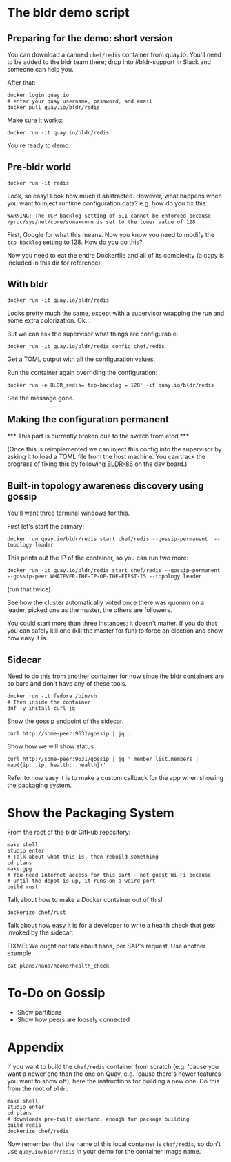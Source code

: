 # The bldr demo script

## Preparing for the demo: short version

You can download a canned `chef/redis` container from quay.io. You'll need to be added to the bldr
team there; drop into #bldr-support in Slack and someone can help you.

After that:

```
docker login quay.io
# enter your quay username, password, and email
docker pull quay.io/bldr/redis
```

Make sure it works:

```
docker run -it quay.io/bldr/redis
```

You're ready to demo.

## Pre-bldr world

```
docker run -it redis
```

Look, so easy! Look how much it abstracted. However, what happens when you
want to inject runtime configuration data? e.g. how do you fix this:

```
WARNING: The TCP backlog setting of 511 cannot be enforced because /proc/sys/net/core/somaxconn is set to the lower value of 128.
```

First, Google for what this means. Now you know you need to modify the
`tcp-backlog` setting to 128. How do you do this?

Now you need to eat the entire Dockerfile and all of its complexity (a copy
is included in this dir for reference)

## With bldr

```
docker run -it quay.io/bldr/redis
```

Looks pretty much the same, except with a supervisor wrapping the run and
some extra colorization. Ok...

But we can ask the supervisor what things are configurable:

```
docker run -it quay.io/bldr/redis config chef/redis
```

Get a TOML output with all the configuration values.

Run the container again overriding the configuration:

```
docker run -e BLDR_redis='tcp-backlog = 128' -it quay.io/bldr/redis
```

See the message gone.

## Making the configuration permanent

*** This part is currently broken due to the switch from etcd ***

(Once this is reimplemented we can inject this config into the supervisor
by asking it to load a TOML file from the host machine. You can track the
progress of fixing this by following
[BLDR-86]([https://chefio.atlassian.net/browse/BLDR-86) on the dev board.)

## Built-in topology awareness discovery using gossip

You'll want three terminal windows for this.

First let's start the primary:

```
docker run quay.io/bldr/redis start chef/redis --gossip-permanent  --topology leader
```

This prints out the IP of the container, so you can run two more:

```
docker run -it quay.io/bldr/redis start chef/redis --gossip-permanent --gossip-peer WHATEVER-THE-IP-OF-THE-FIRST-IS --topology leader
```

(run that twice)

See how the cluster automatically voted once there was quorum on a leader,
picked one as the master, the others are followers.

You could start more than three instances; it doesn't matter. If you do that you can safely kill one
(kill the master for fun) to force an election and show how easy it is.

## Sidecar

Need to do this from another container for now since the bldr containers
are so bare and don't have any of these tools.

```
docker run -it fedora /bin/sh
# Then inside the container
dnf -y install curl jq
```

Show the gossip endpoint of the sidecar.

```
curl http://some-peer:9631/gossip | jq .
```

Show how we will show status

```
curl http://some-peer:9631/gossip | jq '.member_list.members | map({ip: .ip, health: .health})'
```

Refer to how easy it is to make a custom callback for the app when showing the packaging system.

# Show the Packaging System

From the root of the bldr GitHub repository:

```
make shell
studio enter
# Talk about what this is, then rebuild something
cd plans
make gpg
# You need Internet access for this part - not guest Wi-Fi because
# until the depot is up, it runs on a weird port
build rust
```

Talk about how to make a Docker container out of this!

```
dockerize chef/rust
```

Talk about how easy it is for a developer to write a health check that gets invoked by the sidecar:

FIXME: We ought not talk about hana, per SAP's request. Use another example.

```
cat plans/hana/hooks/health_check
```

# To-Do on Gossip

* Show partitions
* Show how peers are loosely connected

# Appendix

If you want to build the `chef/redis` container from scratch (e.g. 'cause you want a newer one than the
one on Quay, e.g. 'cause there's newer features you want to show off), here the instructions for building
a new one. Do this from the root of `bldr`:

```
make shell
studio enter
cd plans
# downloads pre-built userland, enough for package building
build redis
dockerize chef/redis
```

Now remember that the name of this local container is `chef/redis`, so don't use `quay.io/bldr/redis` in your
demo for the container image name.
